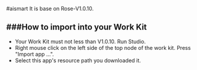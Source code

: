 #aismart
It is base on Rose-V1.0.10.

###How to import into your Work Kit
---
* Your Work Kit must not less than V1.0.10. Run Studio.
* Right mouse click on the left side of the top node of the work kit. Press "Import app ...".
* Select this app's resource path you downloaded it.